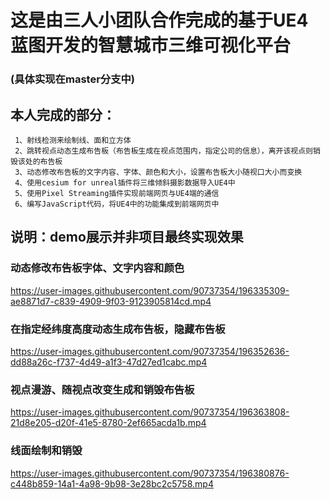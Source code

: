 # 这是由三人小团队合作完成的基于UE4蓝图开发的智慧城市三维可视化平台
### (具体实现在master分支中)
## 本人完成的部分：
     1、射线检测来绘制线、面和立方体
     2、跳转视点动态生成布告板（布告板生成在视点范围内，指定公司的信息），离开该视点则销毁该处的布告板
     3、动态修改布告板的文字内容、字体、颜色和大小，设置布告板大小随视口大小而变换
     4、使用cesium for unreal插件将三维倾斜摄影数据导入UE4中
     5、使用Pixel Streaming插件实现前端网页与UE4端的通信
     6、编写JavaScript代码，将UE4中的功能集成到前端网页中
## 说明：demo展示并非项目最终实现效果

### 动态修改布告板字体、文字内容和颜色
https://user-images.githubusercontent.com/90737354/196335309-ae8871d7-c839-4909-9f03-9123905814cd.mp4

### 在指定经纬度高度动态生成布告板，隐藏布告板
https://user-images.githubusercontent.com/90737354/196352636-dd88a26c-f737-4d49-a1f3-47d27ed1cabc.mp4

### 视点漫游、随视点改变生成和销毁布告板
https://user-images.githubusercontent.com/90737354/196363808-21d8e205-d20f-41e5-8780-2ef665acda1b.mp4

### 线面绘制和销毁
https://user-images.githubusercontent.com/90737354/196380876-c448b859-14a1-4a98-9b98-3e28bc2c5758.mp4
